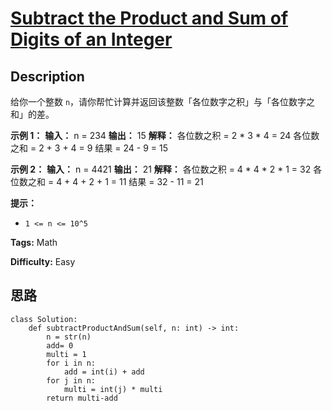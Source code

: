 # [Subtract the Product and Sum of Digits of an Integer][title]

## Description

给你一个整数 `n`，请你帮忙计算并返回该整数「各位数字之积」与「各位数字之和」的差。



**示例 1：**
            **输入：** n = 234    **输出：** 15     **解释：**    各位数之积 = 2 * 3 * 4 = 24     各位数之和 = 2 + 3 + 4 = 9     结果 = 24 - 9 = 15    

**示例 2：**
            **输入：** n = 4421    **输出：** 21    **解释：** 各位数之积 = 4 * 4 * 2 * 1 = 32     各位数之和 = 4 + 4 + 2 + 1 = 11     结果 = 32 - 11 = 21    



**提示：**

  * `1 <= n <= 10^5`


**Tags:** Math

**Difficulty:** Easy

## 思路

``` python3
class Solution:
    def subtractProductAndSum(self, n: int) -> int:
        n = str(n)
        add= 0
        multi = 1
        for i in n:
            add = int(i) + add
        for j in n:
            multi = int(j) * multi
        return multi-add
```

[title]: https://leetcode-cn.com/problems/subtract-the-product-and-sum-of-digits-of-an-integer
